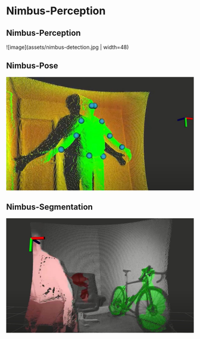 # Nimbus-Perception

## Nimbus-Perception
![image](assets/nimbus-detection.jpg | width=48)

## Nimbus-Pose
![image](assets/nimbus-pose.jpg)

## Nimbus-Segmentation
![image](assets/nimbus-semantic.jpg)

